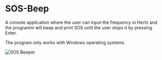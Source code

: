 # SOS-Beep
A console application where the user can input the frequency in Hertz and the programm will beep and print SOS until the user stops it by pressing Enter.

The program only works with Windows operating systems.

![SOS Beeper](https://i.imgur.com/2CtsidR.png)

